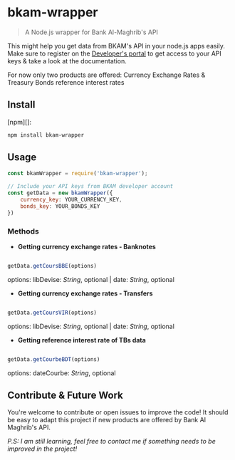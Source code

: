 # bkam-wrapper

> A Node.js wrapper for Bank Al-Maghrib's API

This might help you get data from BKAM's API in your node.js apps easily. Make sure to register on the [Developer's portal](https://apihelpdesk.centralbankofmorocco.ma/) to get access to your API keys & take a look at the documentation.

For now only two products are offered: Currency Exchange Rates & Treasury Bonds reference interest rates

## Install

[npm][]:

```sh
npm install bkam-wrapper
```

## Usage

```js
const bkamWrapper = require('bkam-wrapper');

// Include your API keys from BKAM developer account
const getData = new bkamWrapper({
    currency_key: YOUR_CURRENCY_KEY,
    bonds_key: YOUR_BONDS_KEY
})

```

### Methods
- **Getting currency exchange rates - Banknotes**

```js

getData.getCoursBBE(options)

```
options: libDevise: _String_, optional | date: _String_, optional

- **Getting currency exchange rates - Transfers**

```js

getData.getCoursVIR(options)

```
options: libDevise: _String_, optional | date: _String_, optional

- **Getting reference interest rate of TBs data**

```js

getData.getCourbeBDT(options)

```
options: dateCourbe: _String_, optional


## Contribute & Future Work
You're welcome to contribute or open issues to improve the code! It should be easy to adapt this project if new products are offered by Bank Al Maghrib's API. 

_P.S: I am still learning, feel free to contact me if something needs to be improved in the project!_
